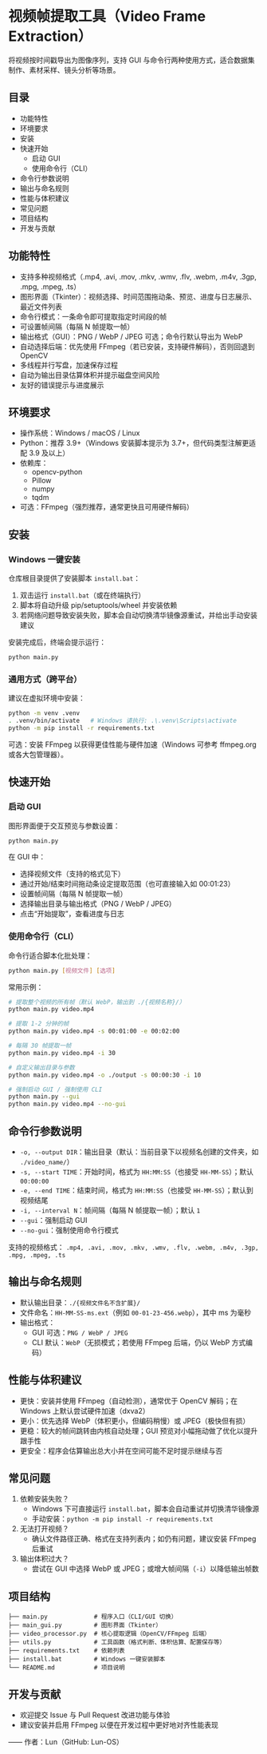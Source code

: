 # 视频帧提取工具（Video Frame Extraction）

将视频按时间戳导出为图像序列，支持 GUI 与命令行两种使用方式，适合数据集制作、素材采样、镜头分析等场景。

## 目录
- 功能特性
- 环境要求
- 安装
- 快速开始
  - 启动 GUI
  - 使用命令行（CLI）
- 命令行参数说明
- 输出与命名规则
- 性能与体积建议
- 常见问题
- 项目结构
- 开发与贡献

## 功能特性
- 支持多种视频格式（.mp4, .avi, .mov, .mkv, .wmv, .flv, .webm, .m4v, .3gp, .mpg, .mpeg, .ts）
- 图形界面（Tkinter）：视频选择、时间范围拖动条、预览、进度与日志展示、最近文件列表
- 命令行模式：一条命令即可提取指定时间段的帧
- 可设置帧间隔（每隔 N 帧提取一帧）
- 输出格式（GUI）：PNG / WebP / JPEG 可选；命令行默认导出为 WebP
- 自动选择后端：优先使用 FFmpeg（若已安装，支持硬件解码），否则回退到 OpenCV
- 多线程并行写盘，加速保存过程
- 自动为输出目录估算体积并提示磁盘空间风险
- 友好的错误提示与进度展示

## 环境要求
- 操作系统：Windows / macOS / Linux
- Python：推荐 3.9+（Windows 安装脚本提示为 3.7+，但代码类型注解更适配 3.9 及以上）
- 依赖库：
  - opencv-python
  - Pillow
  - numpy
  - tqdm
- 可选：FFmpeg（强烈推荐，通常更快且可用硬件解码）

## 安装

### Windows 一键安装
仓库根目录提供了安装脚本 `install.bat`：

1) 双击运行 `install.bat`（或在终端执行）
2) 脚本将自动升级 pip/setuptools/wheel 并安装依赖
3) 若网络问题导致安装失败，脚本会自动切换清华镜像源重试，并给出手动安装建议

安装完成后，终端会提示运行：

```bash
python main.py
```

### 通用方式（跨平台）
建议在虚拟环境中安装：

```bash
python -m venv .venv
. .venv/bin/activate   # Windows 请执行: .\.venv\Scripts\activate
python -m pip install -r requirements.txt
```

可选：安装 FFmpeg 以获得更佳性能与硬件加速（Windows 可参考 ffmpeg.org 或各大包管理器）。

## 快速开始

### 启动 GUI
图形界面便于交互预览与参数设置：

```bash
python main.py
```

在 GUI 中：
- 选择视频文件（支持的格式见下）
- 通过开始/结束时间拖动条设定提取范围（也可直接输入如 00:01:23）
- 设置帧间隔（每隔 N 帧提取一帧）
- 选择输出目录与输出格式（PNG / WebP / JPEG）
- 点击“开始提取”，查看进度与日志

### 使用命令行（CLI）
命令行适合脚本化批处理：

```bash
python main.py [视频文件] [选项]
```

常用示例：

```bash
# 提取整个视频的所有帧（默认 WebP，输出到 ./{视频名称}/）
python main.py video.mp4

# 提取 1-2 分钟的帧
python main.py video.mp4 -s 00:01:00 -e 00:02:00

# 每隔 30 帧提取一帧
python main.py video.mp4 -i 30

# 自定义输出目录与参数
python main.py video.mp4 -o ./output -s 00:00:30 -i 10

# 强制启动 GUI / 强制使用 CLI
python main.py --gui
python main.py video.mp4 --no-gui
```

## 命令行参数说明
- `-o, --output DIR`：输出目录（默认：当前目录下以视频名创建的文件夹，如 `./video_name/`）
- `-s, --start TIME`：开始时间，格式为 `HH:MM:SS`（也接受 `HH-MM-SS`）；默认 `00:00:00`
- `-e, --end TIME`：结束时间，格式为 `HH:MM:SS`（也接受 `HH-MM-SS`）；默认到视频结尾
- `-i, --interval N`：帧间隔（每隔 N 帧提取一帧）；默认 `1`
- `--gui`：强制启动 GUI
- `--no-gui`：强制使用命令行模式

支持的视频格式：
`.mp4, .avi, .mov, .mkv, .wmv, .flv, .webm, .m4v, .3gp, .mpg, .mpeg, .ts`

## 输出与命名规则
- 默认输出目录：`./{视频文件名不含扩展}/`
- 文件命名：`HH-MM-SS-ms.ext`（例如 `00-01-23-456.webp`），其中 ms 为毫秒
- 输出格式：
  - GUI 可选：`PNG / WebP / JPEG`
  - CLI 默认：`WebP`（无损模式；若使用 FFmpeg 后端，仍以 WebP 方式编码）

## 性能与体积建议
- 更快：安装并使用 FFmpeg（自动检测），通常优于 OpenCV 解码；在 Windows 上默认尝试硬件加速（dxva2）
- 更小：优先选择 WebP（体积更小，但编码稍慢）或 JPEG（极快但有损）
- 更稳：较大的帧间跳转由内核自动处理；GUI 预览对小幅拖动做了优化以提升跟手性
- 更安全：程序会估算输出总大小并在空间可能不足时提示继续与否

## 常见问题
1) 依赖安装失败？
   - Windows 下可直接运行 `install.bat`，脚本会自动重试并切换清华镜像源
   - 手动安装：`python -m pip install -r requirements.txt`
2) 无法打开视频？
   - 确认文件路径正确、格式在支持列表内；如仍有问题，建议安装 FFmpeg 后重试
3) 输出体积过大？
   - 尝试在 GUI 中选择 WebP 或 JPEG；或增大帧间隔（`-i`）以降低输出帧数

## 项目结构
```
├── main.py             # 程序入口（CLI/GUI 切换）
├── main_gui.py         # 图形界面（Tkinter）
├── video_processor.py  # 核心提取逻辑（OpenCV/FFmpeg 后端）
├── utils.py            # 工具函数（格式判断、体积估算、配置保存等）
├── requirements.txt    # 依赖列表
├── install.bat         # Windows 一键安装脚本
└── README.md           # 项目说明
```

## 开发与贡献
- 欢迎提交 Issue 与 Pull Request 改进功能与体验
- 建议安装并启用 FFmpeg 以便在开发过程中更好地对齐性能表现

—— 作者：Lun（GitHub: Lun-OS）

